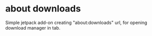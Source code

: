 # about downloads #

Simple jetpack add-on creating "about:downloads" url, for opening download
manager in tab.
